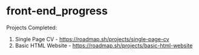 # front-end_progress
Projects Completed:
1. Single Page CV - https://roadmap.sh/projects/single-page-cv
2. Basic HTML Website - https://roadmap.sh/projects/basic-html-website
